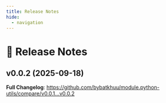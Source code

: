 ```yaml
---
title: Release Notes
hide:
  - navigation
---
```


# 📌 Release Notes

## v0.0.2 (2025-09-18)

<!-- Release notes generated using configuration in .github/release.yml at v0.0.2 -->



**Full Changelog**: https://github.com/bybatkhuu/module.python-utils/compare/v0.0.1...v0.0.2


